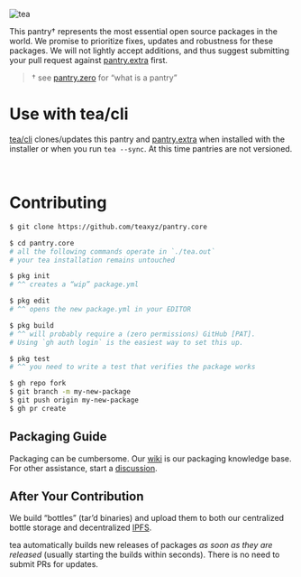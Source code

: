 ![tea](https://tea.xyz/banner.png)

This pantry† represents the most essential open source packages in the world.
We promise to prioritize fixes, updates and robustness for these packages.
We will not lightly accept additions, and thus suggest submitting your pull
request against [pantry.extra] first.

> † see [pantry.zero] for “what is a pantry”

# Use with tea/cli

[tea/cli] clones/updates this pantry and [pantry.extra] when installed with
the installer or when you run `tea --sync`. At this time pantries are not
versioned.

&nbsp;


# Contributing

```sh
$ git clone https://github.com/teaxyz/pantry.core

$ cd pantry.core
# all the following commands operate in `./tea.out`
# your tea installation remains untouched

$ pkg init
# ^^ creates a “wip” package.yml

$ pkg edit
# ^^ opens the new package.yml in your EDITOR

$ pkg build
# ^^ will probably require a (zero permissions) GitHub [PAT].
# Using `gh auth login` is the easiest way to set this up.

$ pkg test
# ^^ you need to write a test that verifies the package works

$ gh repo fork
$ git branch -m my-new-package
$ git push origin my-new-package
$ gh pr create
```

## Packaging Guide

Packaging can be cumbersome.
Our [wiki] is our packaging knowledge base.
For other assistance, start a [discussion].

## After Your Contribution

We build “bottles” (tar’d binaries) and upload them to both our centralized
bottle storage and decentralized [IPFS].

tea automatically builds new releases of packages *as soon as they are
released* (usually starting the builds within seconds). There is no need to
submit PRs for updates.



[pantry.zero]: https://github.com/teaxyz/pantry.zero
[pantry.extra]: https://github.com/teaxyz/pantry.extra
[wiki]: https://github.com/teaxyz/pantry.zero/wiki
[tea/cli]: https://github.com/teaxyz/cli
[discussion]: https://github.com/orgs/teaxyz/discussions
[PAT]: https://docs.github.com/en/authentication/keeping-your-account-and-data-secure/creating-a-personal-access-token
[IPFS]: https://ipfs.tech
